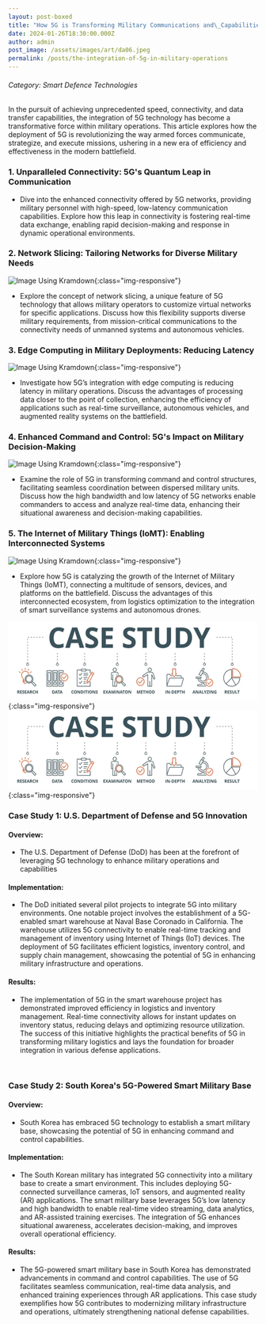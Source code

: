 ```yaml
---
layout: post-boxed
title: "How 5G is Transforming Military Communications and\_Capabilities"
date: 2024-01-26T18:30:00.000Z
author: admin
post_image: /assets/images/art/da06.jpeg
permalink: /posts/the-integration-of-5g-in-military-operations
---
```


###### Category: Smart Defence Technologies

In the pursuit of achieving unprecedented speed, connectivity, and data transfer capabilities, the integration of 5G technology has become a transformative force within military operations. This article explores how the deployment of 5G is revolutionizing the way armed forces communicate, strategize, and execute missions, ushering in a new era of efficiency and effectiveness in the modern battlefield.

### 1. Unparalleled Connectivity: 5G's Quantum Leap in Communication

* Dive into the enhanced connectivity offered by 5G networks, providing military personnel with high-speed, low-latency communication capabilities. Explore how this leap in connectivity is fostering real-time data exchange, enabling rapid decision-making and response in dynamic operational environments.

### 2. Network Slicing: Tailoring Networks for Diverse Military Needs

![Image Using Kramdown](/images/assets/art/da1baa.png){:class="img-responsive"}

* Explore the concept of network slicing, a unique feature of 5G technology that allows military operators to customize virtual networks for specific applications. Discuss how this flexibility supports diverse military requirements, from mission-critical communications to the connectivity needs of unmanned systems and autonomous vehicles.

### 3. Edge Computing in Military Deployments: Reducing Latency

![Image Using Kramdown](/images/assets/art/da1c.jpg){:class="img-responsive"}

* Investigate how 5G’s integration with edge computing is reducing latency in military operations. Discuss the advantages of processing data closer to the point of collection, enhancing the efficiency of applications such as real-time surveillance, autonomous vehicles, and augmented reality systems on the battlefield.

### 4. Enhanced Command and Control: 5G's Impact on Military Decision-Making

![Image Using Kramdown](/images/assets/art/da1d.jpg){:class="img-responsive"}

* Examine the role of 5G in transforming command and control structures, facilitating seamless coordination between dispersed military units. Discuss how the high bandwidth and low latency of 5G networks enable commanders to access and analyze real-time data, enhancing their situational awareness and decision-making capabilities.

### 5. The Internet of Military Things (IoMT): Enabling Interconnected Systems

![Image Using Kramdown](/images/assets/art/da1ee.png){:class="img-responsive"}

* Explore how 5G is catalyzing the growth of the Internet of Military Things (IoMT), connecting a multitude of sensors, devices, and platforms on the battlefield. Discuss the advantages of this interconnected ecosystem, from logistics optimization to the integration of smart surveillance systems and autonomous drones.

![Image Using Kramdown](/assets/images/art/CSSS.png){:class="img-responsive"}
![Image Using Kramdown](/assets/images/art/CSSS.png){:class="img-responsive"}

### Case Study 1: U.S. Department of Defense and 5G Innovation

#### Overview:

* The U.S. Department of Defense (DoD) has been at the forefront of leveraging 5G technology to enhance military operations and capabilities

#### Implementation:

* The DoD initiated several pilot projects to integrate 5G into military environments. One notable project involves the establishment of a 5G-enabled smart warehouse at Naval Base Coronado in California. The warehouse utilizes 5G connectivity to enable real-time tracking and management of inventory using Internet of Things (IoT) devices. The deployment of 5G facilitates efficient logistics, inventory control, and supply chain management, showcasing the potential of 5G in enhancing military infrastructure and operations.

#### Results:

* The implementation of 5G in the smart warehouse project has demonstrated improved efficiency in logistics and inventory management. Real-time connectivity allows for instant updates on inventory status, reducing delays and optimizing resource utilization. The success of this initiative highlights the practical benefits of 5G in transforming military logistics and lays the foundation for broader integration in various defense applications.

<br>

### Case Study 2: South Korea's 5G-Powered Smart Military Base

#### Overview:

* South Korea has embraced 5G technology to establish a smart military base, showcasing the potential of 5G in enhancing command and control capabilities.

#### Implementation:

* The South Korean military has integrated 5G connectivity into a military base to create a smart environment. This includes deploying 5G-connected surveillance cameras, IoT sensors, and augmented reality (AR) applications. The smart military base leverages 5G’s low latency and high bandwidth to enable real-time video streaming, data analytics, and AR-assisted training exercises. The integration of 5G enhances situational awareness, accelerates decision-making, and improves overall operational efficiency.

#### Results:

* The 5G-powered smart military base in South Korea has demonstrated advancements in command and control capabilities. The use of 5G facilitates seamless communication, real-time data analysis, and enhanced training experiences through AR applications. This case study exemplifies how 5G contributes to modernizing military infrastructure and operations, ultimately strengthening national defense capabilities.
